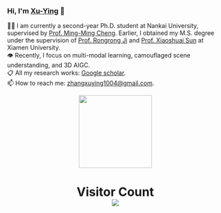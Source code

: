 ### Hi, I'm [Xu-Ying](https://zhangxuying1004.github.io/) 👋
👨‍🎓 I am currently a second-year Ph.D. student at Nankai University, supervised by [Prof. Ming-Ming Cheng](https://scholar.google.com/citations?hl=zh-CN&user=huWpVyEAAAAJ). Earlier, I obtained my M.S. degree under the supervision of [Prof. Rongrong Ji](https://scholar.google.com/citations?hl=zh-CN&user=lRSD7PQAAAAJ) and [Prof. Xiaoshuai Sun](https://scholar.google.com/citations?hl=zh-CN&user=KPMK3B4AAAAJ) at Xiamen University.  
👁️ Recently, I focus on multi-modal learning, camouflaged scene understanding, and 3D AIGC.  
📋 All my research works: [Google scholar](https://scholar.google.com/citations?user=76_hOG0AAAAJ&hl=zh-CN&oi=sra).  
📫 How to reach me: zhangxuying1004@gmail.com.  

<!--
**zhangxuying1004/zhangxuying1004** is a ✨ _special_ ✨ repository because its `README.md` (this file) appears on your GitHub profile.

Here are some ideas to get you started:

- 🌱 I’m currently interested in multi-modal learning.🔭
- 👯 I’m looking to collaborate on ...
- 🤔 I’m looking for help with ...
- 💬 Ask me: [Google scholar](https://scholar.google.com/citations?user=76_hOG0AAAAJ&hl=zh-CN&oi=sra)
- 📫 How to reach me: you can email me by zhangxuying1004@gmail.com.
- 😄 Pronouns: ...
- ⚡ Fun fact: ...
-->

<div align="center">
    <img height="170px" src="https://github-readme-stats.vercel.app/api?username=zhangxuying1004&&count_private=true&show_icons=false&theme=neon" />
</div>

<h1 align="center"> 
  Visitor Count<br>
  <img src="https://profile-counter.glitch.me/zhangxuying1004/count.svg" />
</h1>
